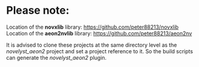 # Please note:

Location of the  **novxlib**  library: https://github.com/peter88213/novxlib
Location of the **aeon2nvlib** library: https://github.com/peter88213/aeon2nv

It is advised to clone these projects at the same directory level as the  *novelyst_aeon2*  project and set a project reference to it. So the build scripts can generate the  *novelyst_aeon2*  plugin.

